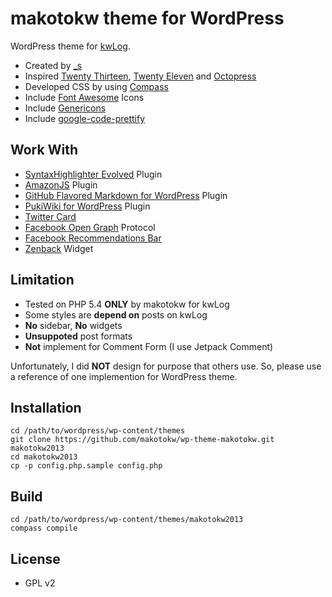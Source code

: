 makotokw theme for WordPress
===

WordPress theme for [kwLog](http://blog.makotokw.com).

 * Created by [_s](http://underscores.me)
 * Inspired [Twenty Thirteen](http://twentythirteendemo.wordpress.com/), [Twenty Eleven](http://wordpress.org/extend/themes/twentyeleven) and [Octopress](http://octopress.org/)
 * Developed CSS by using [Compass](http://compass-style.org/)
 * Include [Font Awesome](http://fortawesome.github.io/Font-Awesome/) Icons
 * Include [Genericons](http://genericons.com/)
 * Include [google-code-prettify](http://code.google.com/p/google-code-prettify/)

## Work With 

* [SyntaxHighlighter Evolved](http://wordpress.org/extend/plugins/syntaxhighlighter/) Plugin
* [AmazonJS](http://wordpress.org/extend/plugins/amazonjs/) Plugin
* [GitHub Flavored Markdown for WordPress](https://github.com/makotokw/wp-gfm) Plugin
* [PukiWiki for WordPress](http://wordpress.org/extend/plugins/pukiwiki-for-wordpress/) Plugin
* [Twitter Card](https://dev.twitter.com/docs/cards)
* [Facebook Open Graph](http://developers.facebook.com/docs/opengraph/) Protocol
* [Facebook Recommendations Bar](https://developers.facebook.com/docs/reference/plugins/recommendationsbar/)
* [Zenback](http://zenback.jp/) Widget

## Limitation

* Tested on PHP 5.4 **ONLY** by makotokw for kwLog
 * Some styles are **depend on** posts on kwLog
 * **No** sidebar, **No** widgets
 * **Unsuppoted** post formats
 * **Not** implement for Comment Form (I use Jetpack Comment)

Unfortunately, I did **NOT** design for purpose that others use.
So, please use a reference of one implemention for WordPress theme.

## Installation

```
cd /path/to/wordpress/wp-content/themes
git clone https://github.com/makotokw/wp-theme-makotokw.git makotokw2013
cd makotokw2013
cp -p config.php.sample config.php
```

## Build

```
cd /path/to/wordpress/wp-content/themes/makotokw2013
compass compile
```

## License

* GPL v2
